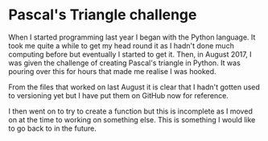 # Pascal's Triangle challenge

When I started programming last year I began with the Python language. It took me quite a while to get my head round it as I 
hadn't done much computing before but eventually I started to get it. Then, in August 2017, I was given the challenge of 
creating Pascal's triangle in Python. It was pouring over this for hours that made me realise I was hooked.

From the files that worked on last August it is clear that I hadn't gotten used to versioning yet but I have put them on GitHub
now for reference.

I then went on to try to create a function but this is incomplete as I moved on at the time to working on something else.
This is something I would like to go back to in the future.
